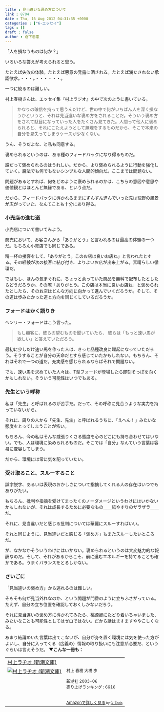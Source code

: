 ```yaml
---
title : 見当違いな褒め方について
link : 8704
date : Thu, 16 Aug 2012 04:31:35 +0000
categories : ["6-エッセイ"]
tags : []
draft : false
author : 倉下忠憲
---
```


「人を損なうものは何か？」

いろいろな答えが考えられると思う。

たとえば失敗の体験。たとえば悪意の発露に晒される。たとえば満たされない承認欲求。・・・。・・・・・・。

一つに絞るのは難しい。

村上春樹さんは、エッセイ集『村上ラジオ』の中で次のように書いている。

<blockquote>
かなりの確信を持って思うんだけど、世の中で何がいちばん人を深く損なうかというと、それは見当違いな褒め方をされることだ。そういう褒め方をされて駄目になっていった人をたくさん見てきた。人間って他人に褒められると、それにこたえようとして無理をするものだから、そこで本来の自分を見失ってしまうケースが少なくない。
</blockquote>

うん、そうだよな、と私も同意する。

褒められるというのは、ある種のフィードバックになり得るものだ。

誰だって褒められるのはうれしい。だから、より褒められるように行動を強化していく。魔法でも何でもないシンプルな人間的傾向だ。ここまでは問題ない。

問題があるとすれば、何をどのように褒められるのかは、こちらの意図や意思や価値観とはほとんど無縁である、という点だ。

だから、フィードバックに導かれるままにずんずん進んでいった先は荒野の風景が広がっていた、なんてことも十分にあり得る。

<h3>小売店の進む道</h3>
小売店について書いてみよう。

商売において、お客さんから「ありがとう」と言われるのは最高の体験の一つだ。もちろん小売店でも同じである。

精一杯の接客をして、「ありがとう。このお店は良いお店ね」と言われたとする。その経験が次の接客に結び付き、よりよいお店が出来上がる。素晴らしい循環だ。

ではもし、ほんの気まぐれに、ちょっと余っていた商品を無料で配布したとしたらどうだろうか。その際「ありがとう。この店は本当に良いお店ね」と褒められたとしたら、そのお店はどんな方向に向かって進んでいくだろうか。そして、その道は歩みたかった道と方向を同じくしているだろうか。

<h3>フォードはかく語りき</h3>
ヘンリー・フォードはこう言った。

<blockquote>
もし顧客に、彼らの望むものを聞いていたら、
彼らは「もっと速い馬が欲しい」と答えていただろう。
</blockquote>

最初に少しだけ速い馬を作った人は、きっと品種改良に躍起になっていただろう。そうすることが自分の天命だとすら感じていたかもしれない。もちろん、それはそれで一つの道だ。充実感を感じられるならばそれで問題ない。

でも、速い馬を求めていた人々は、T型フォードが登場したら即刻そっぽを向くかもしれない。そういう可能性はいつでもある。
<h3>先生という呼称</h3>
私は「先生」と呼ばれるのが苦手だ。だって、その呼称に見合うような実力を持っていないから。

それに、周りの人から「先生、先生」と呼ばれるうちに、「えへん！」みたいな態度をとってしまうことが怖い。

もちろん、今の私はそんな威張りくさる態度を心のどこにも持ち合わせてはいない。でも、人は環境に染められるものだ。そこでは「自分」なんていう言葉は容易に変容してしまう。

だから、環境には常に気を配っていたい。

<h3>受け取ること、スルーすること</h3>
誤字脱字、あるいは表現のおかしさについて指摘してくれる人の存在はいつでもありがたい。

もちろん、批判や指摘を受けてまったくのノーダメージというわけにはいかないかもしれないが、それは成長するために必要なもの＿＿紙やすりのザラザラ＿＿だ。

それに、見当違いだと感じる批判については華麗にスルーすればいい。

それと同じように、見当違いだと感じる「褒め方」もまたスルーしたいところだ。

が、なかなかそういうわけにはいかない。褒められるというのは大変魅力的な報酬なのだ。そして、それがあるからこそ、前に進むエネルギーを持てることも確かである。うまくバランスをとるしかない。

<h3>さいごに</h3>
「見当違いの褒め方」から逃れるのは難しい。

そもそも何が見当外れなのか、という問題が門番のように立ちふさがっている。たえず、自分の立ち位置を確認しておくしかないだろう。

それに見当違いの褒め方に導かれてみたら、桃源郷にたどり着いちゃいました、みたいなことも可能性としてはゼロではない。だから話はますますややこしくなる。

あまり結論めいた言葉は出てこないが、自分が身を置く環境には気を使った方がよいし、自分に入ってくる（広義の）情報の取り扱いにも注意が必要だ、というぐらいは言えそうだ。
<strong>
▼こんな一冊も：</strong>
<table  border="0" cellpadding="5"><tr><td colspan="2"><a href="http://www.amazon.co.jp/%E6%9D%91%E4%B8%8A%E3%83%A9%E3%83%82%E3%82%AA-%E6%96%B0%E6%BD%AE%E6%96%87%E5%BA%AB-%E6%9D%91%E4%B8%8A-%E6%98%A5%E6%A8%B9/dp/4101001529%3FSubscriptionId%3D15SMZCTB9V8NGR2TW082%26tag%3Drashita1000-22%26linkCode%3Dxm2%26camp%3D2025%26creative%3D165953%26creativeASIN%3D4101001529" target="_blank">村上ラヂオ (新潮文庫)</a><img src="http://www.assoc-amazon.jp/e/ir?t=rashita1000-22&l=ur2&o=9" width="1" height="1" style="border: none;" alt="" /></td></tr><tr><td valign="top"><a href="http://www.amazon.co.jp/%E6%9D%91%E4%B8%8A%E3%83%A9%E3%83%82%E3%82%AA-%E6%96%B0%E6%BD%AE%E6%96%87%E5%BA%AB-%E6%9D%91%E4%B8%8A-%E6%98%A5%E6%A8%B9/dp/4101001529%3FSubscriptionId%3D15SMZCTB9V8NGR2TW082%26tag%3Drashita1000-22%26linkCode%3Dxm2%26camp%3D2025%26creative%3D165953%26creativeASIN%3D4101001529" target="_blank"><img src="http://ecx.images-amazon.com/images/I/41QTQ1HY3RL._SL160_.jpg" border="0" alt="村上ラヂオ (新潮文庫)" /></a></td><td valign="top"><font size="-1">村上 春樹 大橋 歩 <br /><br />新潮社  2003-06<br />売り上げランキング : 6616<br /><br /><br /><a href="http://www.amazon.co.jp/%E6%9D%91%E4%B8%8A%E3%83%A9%E3%83%82%E3%82%AA-%E6%96%B0%E6%BD%AE%E6%96%87%E5%BA%AB-%E6%9D%91%E4%B8%8A-%E6%98%A5%E6%A8%B9/dp/4101001529%3FSubscriptionId%3D15SMZCTB9V8NGR2TW082%26tag%3Drashita1000-22%26linkCode%3Dxm2%26camp%3D2025%26creative%3D165953%26creativeASIN%3D4101001529" target="_blank">Amazonで詳しく見る</a></font><font size="-2"> by <a href="http://www.goodpic.com/mt/aws/index.html" >G-Tools</a></font></td></tr></table>



